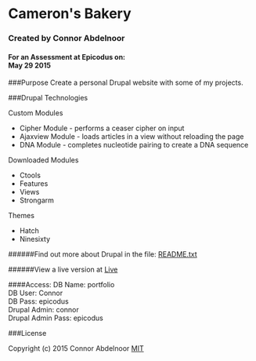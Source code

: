 # Cameron's Bakery
### Created by Connor Abdelnoor
#### For an Assessment at Epicodus on: </br> May 29 2015

###Purpose
Create a personal Drupal website with some of my projects.

###Drupal Technologies

Custom Modules
* Cipher Module - performs a ceaser cipher on input
* Ajaxview Module - loads articles in a view without reloading the page
* DNA Module - completes nucleotide pairing to create a DNA sequence

Downloaded Modules
* Ctools
* Features
* Views
* Strongarm

Themes
* Hatch
* Ninesixty

######Find out more about Drupal in the file: [README.txt](README.txt)

######View a live version at [Live](http://dev-connors-portfolio.pantheon.io/)

####Access:
DB Name: portfolio</br>
DB User: Connor</br>
DB Pass: epicodus</br>
Drupal Admin: connor</br>
Drupal Admin Pass: epicodus</br>

###License

Copyright (c) 2015 Connor Abdelnoor
[MIT](https://gist.github.com/abdcon02/0a856bcb7bf738ebc1ee)
